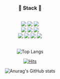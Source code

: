 <div align=center>
  
<h3>🐰 Stack 🐰</h3>
  
<br>
<img src="https://img.shields.io/badge/Java-007396?style=flat&logo=Conda-Forge&logoColor=white" />
<img src="https://img.shields.io/badge/Spring-6DB33F?style=flat&logo=Spring&logoColor=white" />
<img src="https://img.shields.io/badge/Spring Boot-6db33f?style=flat&logo=Spring Boot&logoColor=white" />
<br>
<img src="https://img.shields.io/badge/HTML5-E34F26?style=flat&logo=HTML5&logoColor=white" />
<img src="https://img.shields.io/badge/CSS3-1572B6?style=flat&logo=CSS3&logoColor=white" />
<img src="https://img.shields.io/badge/JavaScript-f7df1e?style=flat&logo=JavaScript&logoColor=white" />
<br>
<img src="https://img.shields.io/badge/Oracle-F80000?style=flat-square&logo=Oracle&logoColor=white"/>
<img src="https://img.shields.io/badge/MySQL-4479A1?style=flat&logo=MySQL&logoColor=white" />
<img src="https://img.shields.io/badge/Git-F05032?style=flat-square&logo=Git&logoColor=white"/>
<img src="https://img.shields.io/badge/jQuery-0769AD?style=flat&logo=jQuery&logoColor=white" />
<br>
<br>

![Top Langs](https://github-readme-stats.vercel.app/api/top-langs/?username=hazel0c0&layout=compact)
<br>

[![Hits](https://hits.seeyoufarm.com/api/count/incr/badge.svg?url=https%3A%2F%2Fgithub.com%2FHazel0c0&count_bg=%2334A0A4&title_bg=%2376C893&icon=&icon_color=%23E7E7E7&title=hits&edge_flat=false)](https://github.com/Hazel0c0)

![Anurag's GitHub stats](https://github-readme-stats.vercel.app/api?username=hazel0c0&show_icons=true&theme=radical)
<br>

</div>
